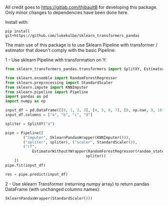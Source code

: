 All credit goes to https://gitlab.com/thibaultB for developing this package. Only minor changes to dependencies have been done here.


Install with:

```
pip install git+https://github.com/lukekolbe/sklearn_transformers_pandas
```


The main use of this package is to use Sklearn Pipeline with transformer / estimator that doesn't comply with the basic Pipeline:

1 - Use sklearn Pipeline with transformation on Y:

```python
from sklearn_transformers_pandas.transformers import SplitXY, EstimatorWithoutYWrapper, SklearnPandasWrapper

from sklearn.ensemble import RandomForestRegressor
from sklearn.preprocessing import StandardScaler
from sklearn.impute import KNNImputer
from sklearn.pipeline import Pipeline
import pandas as pd
import numpy as np

input_df = pd.DataFrame([[0, 1, 2, 3], [4, 5, 6, 7], [8, np.nan, 9, 10]])
input_df.columns = ["a", "b", "c", "d"]

spliter = SplitXY("a")

pipe = Pipeline([
        ("imputer", SklearnPandasWrapper(KNNImputer())),
        ("spliter", spliter), ("scaler", StandardScaler()),
        ("rf",
            EstimatorWithoutYWrapper(RandomForestRegressor(random_state=45),
                                    spliter))
    ])
pipe.fit(input_df)

res = pipe.predict(input_df)
```

2 - Use sklearn Transformer (returning numpy array)  to return pandas DataFrame (with unchanged columns names):


```python
SklearnPandasWrapper(StandardScaler()))
```
